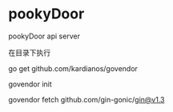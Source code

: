 # pookyDoor
pookyDoor api server


在目录下执行

go get github.com/kardianos/govendor

govendor init

govendor fetch github.com/gin-gonic/gin@v1.3